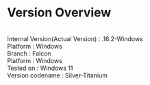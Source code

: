 # Version Overview


<br>
Internal Version(Actual Version) : .16.2-Windows
<br>
Platform : Windows
<br>
Branch : Falcon
<br>
Platform : Windows
<br>
Tested on : Windows 11
<br>
Version codename : Silver-Titanium
